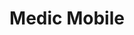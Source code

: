 ---
blog: https://medicmobile.org/blog
facebook: https://facebook.com/MedicMobile
logohandle: medicmobile
sort: medicmobile
title: Medic Mobile
twitter: https://x.com/medic
website: https://medicmobile.org/
youtube: https://youtube.com/channel/UC0ottwy7ZoKRAxK_GnnZnOg
---